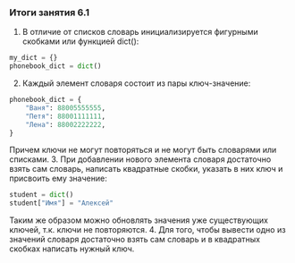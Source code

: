 ### Итоги занятия 6.1
1. В отличие от списков словарь инициализируется фигурными скобками или функцией dict():
```python
my_dict = {}
phonebook_dict = dict()
```
2. Каждый элемент словаря состоит из пары ключ-значение:
```python
phonebook_dict = {
    "Ваня": 88005555555,
    "Петя": 88001111111,
    "Лена": 88002222222,
}
```
Причем ключи не могут повторяться и не могут быть словарями или списками.
3. При добавлении нового элемента словаря достаточно взять сам словарь, написать квадратные скобки, указать в них ключ 
и присвоить ему значение:
```python
student = dict()
student["Имя"] = "Алексей" 
```
Таким же образом можно обновлять значения уже существующих ключей, т.к. ключи не повторяются.
4. Для того, чтобы вывести одно из значений словаря достаточно взять сам словарь 
и в квадратных скобках написать нужный ключ.
